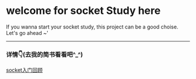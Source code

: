 #  welcome for socket Study here 
If you wanna start your socket study, this project can be a good choise.
Let's go ahead ~'
****
###  详情👇(去我的简书看看吧^_^)
[socket入门回顾](http://www.jianshu.com/p/97dbb6c11361)


